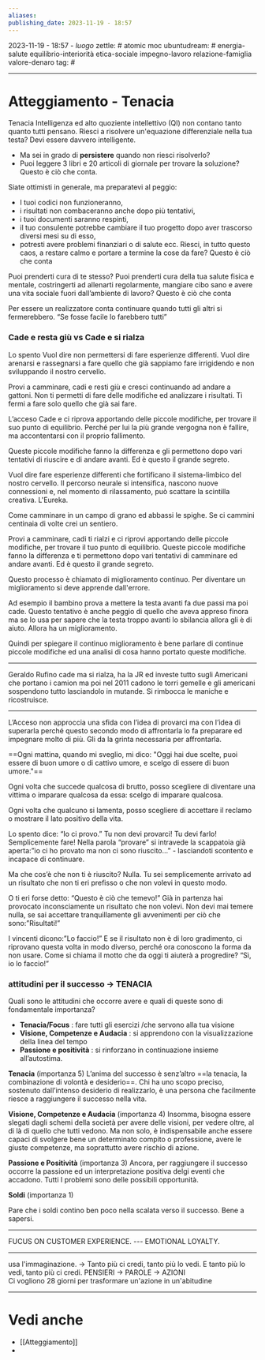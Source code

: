 ```yaml
---
aliases: 
publishing_date: 2023-11-19 - 18:57
---
```

2023-11-19 - 18:57 - *luogo*
zettle: # atomic moc
ubuntudream: # energia-salute equilibrio-interiorità etica-sociale impegno-lavoro relazione-famiglia valore-denaro 
tag: #

---
# Atteggiamento - Tenacia

Tenacia
Intelligenza ed alto quoziente intellettivo (QI) non contano tanto quanto tutti pensano. Riesci a risolvere un'equazione differenziale nella tua testa? Devi essere davvero intelligente. 
- Ma sei in grado di **persistere** quando non riesci risolverlo? 
- Puoi leggere 3 libri e 20 articoli di giornale per trovare la soluzione? 
Questo è ciò che conta.

Siate ottimisti in generale, ma preparatevi al peggio: 
- I tuoi codici non funzioneranno, 
- i risultati non combaceranno anche dopo più tentativi, 
- i tuoi documenti saranno respinti, 
- il tuo consulente potrebbe cambiare il tuo progetto dopo aver trascorso diversi mesi su di esso, 
- potresti avere problemi finanziari o di salute ecc. 
Riesci, in tutto questo caos, a restare calmo e portare a termine la cose da fare? Questo è ciò che conta

Puoi prenderti cura di te stesso? Puoi prenderti cura della tua salute fisica e mentale, costringerti ad allenarti regolarmente, mangiare cibo sano e avere una vita sociale fuori dall’ambiente di lavoro? 
Questo è ciò che conta

Per essere un realizzatore conta continuare quando tutti gli altri si fermerebbero.
“Se fosse facile lo farebbero tutti”

### Cade e resta giù vs Cade e si rialza
Lo spento
Vuol dire non permettersi di fare esperienze differenti. Vuol dire arenarsi e rassegnarsi a fare quello che già sappiamo fare irrigidendo e non sviluppando il nostro cervello. 

Provi a camminare, cadi e resti giù e cresci continuando ad andare a gattoni.
Non ti permetti di fare delle modifiche ed analizzare i risultati. Ti fermi a fare solo quello che già sai fare.

L’acceso 
Cade e ci riprova apportando delle piccole modifiche, per trovare il suo punto di equilibrio.
Perché per lui la più grande vergogna non è fallire, ma accontentarsi con il proprio fallimento.

Queste piccole modifiche fanno la differenza e gli permettono dopo vari tentativi di riuscire e di andare avanti. Ed è questo il grande segreto.

Vuol dire fare esperienze differenti che fortificano il sistema-limbico del nostro cervello. Il percorso neurale si intensifica, nascono nuove connessioni e, nel momento di rilassamento, può scattare la scintilla creativa. L'Eureka.
 
Come camminare in un campo di grano ed abbassi le spighe. Se ci cammini centinaia di volte crei un sentiero. 

Provi a camminare, cadi ti rialzi e ci riprovi apportando delle piccole modifiche, per trovare il tuo punto di equilibrio. Queste piccole modifiche fanno la differenza e ti permettono dopo vari tentativi di camminare ed andare avanti. Ed è questo il grande segreto.
 
Questo processo è chiamato di miglioramento continuo. Per diventare un miglioramento si deve apprende dall'errore. 

Ad esempio il bambino prova a mettere la testa avanti fa due passi ma poi cade. Questo tentativo è anche peggio di quello che aveva appreso finora ma se lo usa per sapere che la testa troppo avanti lo sbilancia allora gli è di aiuto. Allora ha un miglioramento. 

Quindi per spiegare il continuo miglioramento è bene parlare di continue piccole modifiche ed una analisi di cosa hanno portato queste modifiche. 

---
Geraldo Rufino cade ma si rialza, ha la JR ed investe tutto sugli Americani che portano i camion ma poi nel 2011 cadono le torri gemelle e gli americani sospendono tutto lasciandolo in mutande. Si rimbocca le maniche e ricostruisce.

---
L’Acceso non approccia una sfida con l’idea di provarci ma con l’idea di superarla perché questo secondo modo di affrontarla lo fa preparare ed impegnare molto di più. Gli da la grinta necessaria per affrontarla.

==Ogni mattina, quando mi sveglio, mi dico: "Oggi hai due scelte, puoi essere di buon umore o di cattivo umore, e scelgo di essere di buon umore."== 

Ogni volta che succede qualcosa di brutto, posso scegliere di diventare una vittima o imparare qualcosa da essa: scelgo di imparare qualcosa. 

Ogni volta che qualcuno si lamenta, posso scegliere di accettare il reclamo o mostrare il lato positivo della vita.

Lo spento dice: “Io ci provo.”
Tu non devi provarci! Tu devi farlo! Semplicemente fare!
Nella parola “provare” si intravede la scappatoia già aperta:”io ci ho provato ma non ci sono riuscito…” - lasciandoti scontento e incapace di continuare.

Ma che cos’è che non ti è riuscito? Nulla. Tu sei semplicemente arrivato ad un risultato che non ti eri prefisso o che non volevi in questo modo.

O ti eri forse detto: “Questo è ciò che temevo!” Già in partenza hai provocato inconsciamente un risultato che non volevi.  Non devi mai temere nulla, se sai accettare tranquillamente gli avvenimenti per ciò che sono:”Risultati!”

I vincenti dicono:”Lo faccio!” E se il risultato non è di loro gradimento, ci riprovano questa volta in modo diverso, perché ora conoscono la forma da non usare. Come si chiama il motto che da oggi ti aiuterà a progredire? “Sì, io lo faccio!”

### attitudini per il successo -> TENACIA
Quali sono le attitudini che occorre avere e quali di queste sono di fondamentale importanza?
- **Tenacia/Focus** : fare tutti gli esercizi /che servono alla tua visione
- **Visione, Competenze e Audacia** : si apprendono con la visualizzazione della linea del tempo
- **Passione e positività** : si rinforzano in continuazione insieme all’autostima.

**Tenacia** (importanza 5)
L’anima del successo è senz’altro ==la tenacia, la combinazione di volontà e desiderio==. Chi ha uno scopo preciso, sostenuto dall’intenso desiderio di realizzarlo, è una persona che facilmente riesce a raggiungere il successo nella vita.

**Visione, Competenze e Audacia** (importanza 4)
Insomma, bisogna essere slegati dagli schemi della società per avere delle visioni, per vedere oltre, al di là di quello che tutti vedono. Ma non solo, è indispensabile anche essere capaci di svolgere bene un determinato compito o professione, avere le giuste competenze, ma soprattutto avere rischio di azione.

**Passione e Positività** (importanza 3)
Ancora, per raggiungere il successo occorre la passione ed un interpretazione positiva delgi eventi che accadono. Tutti I problemi sono delle possibili opportunità.

**Soldi** (importanza 1)

Pare che i soldi contino ben poco nella scalata verso il successo. Bene a sapersi.

---
FUCUS ON CUSTOMER EXPERIENCE.     ---    EMOTIONAL LOYALTY.

---
usa l'immaginazione. -> Tanto più ci credi, tanto più lo vedi. E tanto più lo vedi, tanto più ci credi.
	PENSIERI	 -> PAROLE	-> AZIONI	
	Ci vogliono 28 giorni per trasformare un'azione in un'abitudine



---
# Vedi anche
- [[Atteggiamento]]
- 